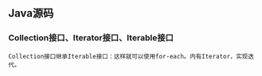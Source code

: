 ## Java源码
### Collection接口、Iterator接口、Iterable接口

	Collection接口继承Iterable接口：这样就可以使用for-each。内有Iterator，实现迭代。
